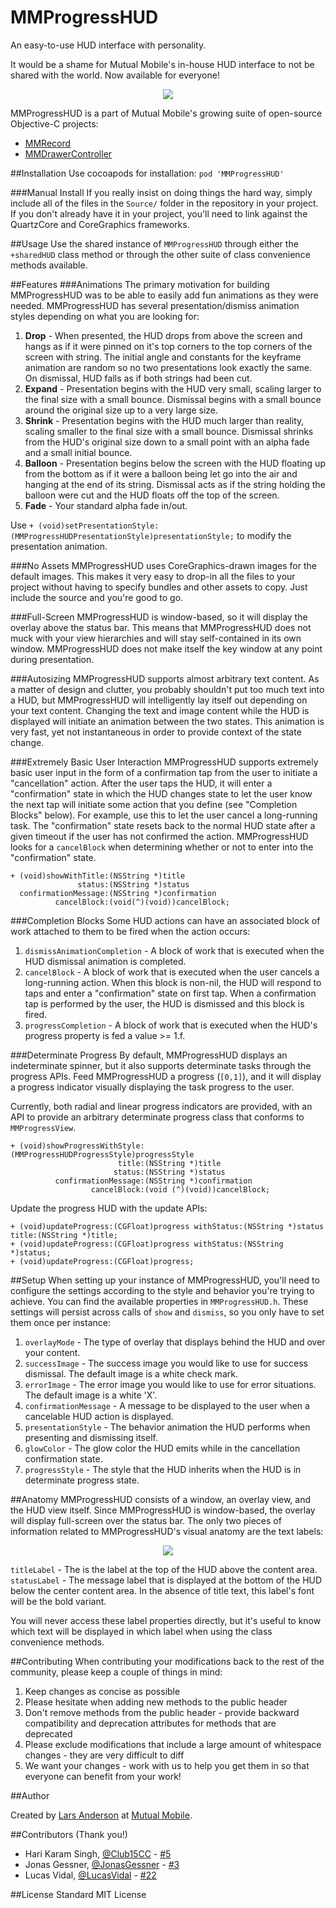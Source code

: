 MMProgressHUD
==============

An easy-to-use HUD interface with personality.

It would be a shame for Mutual Mobile's in-house HUD interface to not be shared with the world. Now available for everyone!

<p align="center" >
<img src="Demo/VisualDemos/MMP3.gif" />
</p>

MMProgressHUD is a part of Mutual Mobile's growing suite of open-source Objective-C projects:

- [MMRecord](https://github.com/mutualmobile/MMRecord)
- [MMDrawerController](https://github.com/mutualmobile/MMDrawerController)

##Installation
Use cocoapods for installation: `pod 'MMProgressHUD'`

###Manual Install
If you really insist on doing things the hard way, simply include all of the files in the `Source/` folder in the repository in your project. If you don't already have it in your project, you'll need to link against the QuartzCore and CoreGraphics frameworks.

##Usage
Use the shared instance of `MMProgressHUD` through either the `+sharedHUD` class method or through the other suite of class convenience methods available.

##Features
###Animations
The primary motivation for building MMProgressHUD was to be able to easily add fun animations as they were needed. MMProgressHUD has several presentation/dismiss animation styles depending on what you are looking for:

1. **Drop** - When presented, the HUD drops from above the screen and hangs as if it were pinned on it's top corners to the top corners of the screen with string. The initial angle and constants for the keyframe animation are random so no two presentations look exactly the same. On dismissal, HUD falls as if both strings had been cut.
2. **Expand** - Presentation begins with the HUD very small, scaling larger to the final size with a small bounce. Dismissal begins with a small bounce around the original size up to a very large size.
3. **Shrink** - Presentation begins with the HUD much larger than reality, scaling smaller to the final size with a small bounce. Dismissal shrinks from the HUD's original size down to a small point with an alpha fade and a small initial bounce.
4. **Balloon** - Presentation begins below the screen with the HUD floating up from the bottom as if it were a balloon being let go into the air and hanging at the end of its string. Dismissal acts as if the string holding the balloon were cut and the HUD floats off the top of the screen.
5. **Fade** - Your standard alpha fade in/out.

Use `+ (void)setPresentationStyle:(MMProgressHUDPresentationStyle)presentationStyle;` to modify the presentation animation.

###No Assets
MMProgressHUD uses CoreGraphics-drawn images for the default images. This makes it very easy to drop-in all the files to your project without having to specify bundles and other assets to copy. Just include the source and you're good to go.

###Full-Screen
MMProgressHUD is window-based, so it will display the overlay above the status bar. This means that MMProgressHUD does not muck with your view hierarchies and will stay self-contained in its own window. MMProgressHUD does not make itself the key window at any point during presentation.

###Autosizing
MMProgressHUD supports almost arbitrary text content. As a matter of design and clutter, you probably shouldn't put too much text into a HUD, but MMProgressHUD will intelligently lay itself out depending on your text content. Changing the text and image content while the HUD is displayed will initiate an animation between the two states. This animation is very fast, yet not instantaneous in order to provide context of the state change.

###Extremely Basic User Interaction
MMProgressHUD supports extremely basic user input in the form of a confirmation tap from the user to initiate a "cancellation" action. After the user taps the HUD, it will enter a "confirmation" state in which the HUD changes state to let the user know the next tap will initiate some action that you define (see "Completion Blocks" below). For example, use this to let the user cancel a long-running task. The "confirmation" state resets back to the normal HUD state after a given timeout if the user has not confirmed the action. MMProgressHUD looks for a `cancelBlock` when determining whether or not to enter into the "confirmation" state.

```` lang:objective-c
+ (void)showWithTitle:(NSString *)title
               status:(NSString *)status
  confirmationMessage:(NSString *)confirmation
          cancelBlock:(void(^)(void))cancelBlock;
````

###Completion Blocks
Some HUD actions can have an associated block of work attached to them to be fired when the action occurs:

1. `dismissAnimationCompletion` - A block of work that is executed when the HUD dismissal animation is completed.
2. `cancelBlock` - A block of work that is executed when the user cancels a long-running action. When this block is non-nil, the HUD will respond to taps and enter a "confirmation" state on first tap. When a confirmation tap is performed by the user, the HUD is dismissed and this block is fired.
3. `progressCompletion` - A block of work that is executed when the HUD's progress property is fed a value >= 1.f.

###Determinate Progress
By default, MMProgressHUD displays an indeterminate spinner, but it also supports determinate tasks through the progress APIs. Feed MMProgressHUD a progress (`[0,1]`), and it will display a progress indicator visually displaying the task progress to the user.

Currently, both radial and linear progress indicators are provided, with an API to provide an arbitrary determinate progress class that conforms to `MMProgressView`.

```` lang:objective-c
+ (void)showProgressWithStyle:(MMProgressHUDProgressStyle)progressStyle
                        title:(NSString *)title
                       status:(NSString *)status
          confirmationMessage:(NSString *)confirmation
                  cancelBlock:(void (^)(void))cancelBlock;
````

Update the progress HUD with the update APIs:

```` lang:objective-c
+ (void)updateProgress:(CGFloat)progress withStatus:(NSString *)status title:(NSString *)title;
+ (void)updateProgress:(CGFloat)progress withStatus:(NSString *)status;
+ (void)updateProgress:(CGFloat)progress;
````

##Setup
When setting up your instance of MMProgressHUD, you'll need to configure the settings according to the style and behavior you're trying to achieve. You can find the available properties in `MMProgressHUD.h`. These settings will persist across calls of `show` and `dismiss`, so you only have to set them once per instance:

1. `overlayMode` - The type of overlay that displays behind the HUD and over your content.
2. `successImage` - The success image you would like to use for success dismissal. The default image is a white check mark.
3. `errorImage` - The error image you would like to use for error situations. The default image is a white 'X'.
4. `confirmationMessage` - A message to be displayed to the user when a cancelable HUD action is displayed.
6. `presentationStyle` - The behavior animation the HUD performs when presenting and dismissing itself.
7. `glowColor` - The glow color the HUD emits while in the cancellation confirmation state.
8. `progressStyle` - The style that the HUD inherits when the HUD is in determinate progress state.

##Anatomy
MMProgressHUD consists of a window, an overlay view, and the HUD view itself. Since MMProgressHUD is window-based, the overlay will display full-screen over the status bar. The only two pieces of information related to MMProgressHUD's visual anatomy are the text labels:

<!--````
-- MMProgressHUDWindow (UIWindow)
---- MMProgressHUDOverlayView (UIView)
---- MMHud (UIView)
------ titleLabel (UILabel)
------ contentContainer (UIView)
------ statusLabel (UILabel)
```` -->

<p align="center" >
<img src="Demo/Images/title-status.png" />
</p>

`titleLabel` - The is the label at the top of the HUD above the content area.  
`statusLabel` - The message label that is displayed at the bottom of the HUD below the center content area. In the absence of title text, this label's font will be the bold variant.

You will never access these label properties directly, but it's useful to know which text will be displayed in which label when using the class convenience methods.

##Contributing
When contributing your modifications back to the rest of the community, please keep a couple of things in mind:

1. Keep changes as concise as possible
2. Please hesitate when adding new methods to the public header
3. Don't remove methods from the public header - provide backward compatibility and deprecation attributes for methods that are deprecated
4. Please exclude modifications that include a large amount of whitespace changes - they are very difficult to diff
5. We want your changes - work with us to help you get them in so that everyone can benefit from your work!

##Author

Created by [Lars Anderson](http://twitter.com/theonlylars) at [Mutual Mobile](http://mutualmobile.com).

##Contributors (Thank you!)

- Hari Karam Singh, [@Club15CC](https://github.com/club15cc) - [#5](https://github.com/mutualmobile/MMProgressHUD/pull/5)
- Jonas Gessner, [@JonasGessner](https://github.com/JonasGessner) - [#3](https://github.com/mutualmobile/MMProgressHUD/pull/3)
- Lucas Vidal, [@LucasVidal](https://github.com/LucasVidal) - [#22](https://github.com/mutualmobile/MMProgressHUD/pull/22)

##License
Standard MIT License
